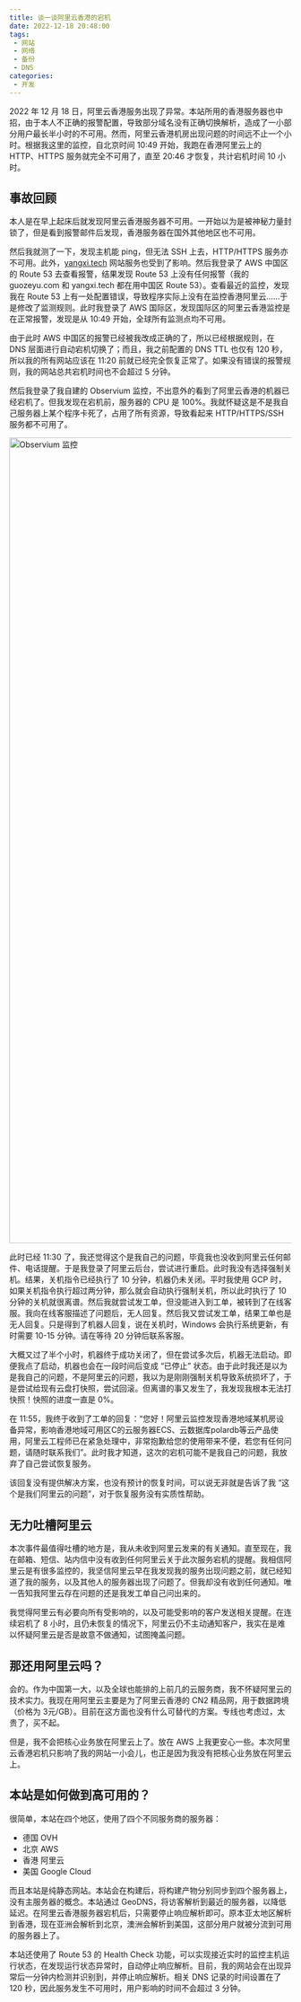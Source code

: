 ```yaml
---
title: 谈一谈阿里云香港的宕机
date: 2022-12-18 20:48:00
tags: 
 - 网站
 - 网络
 - 备份
 - DNS
categories:
 - 开发
---
```


2022 年 12 月 18 日，阿里云香港服务出现了异常。本站所用的香港服务器也中招，由于本人不正确的报警配置，导致部分域名没有正确切换解析，造成了一小部分用户最长半小时的不可用。然而，阿里云香港机房出现问题的时间远不止一个小时。根据我这里的监控，自北京时间 10:49 开始，我跑在香港阿里云上的 HTTP、HTTPS 服务就完全不可用了，直至 20:46 才恢复，共计宕机时间 10 小时。

## 事故回顾

本人是在早上起床后就发现阿里云香港服务器不可用。一开始以为是被神秘力量封锁了，但是看到报警邮件后发现，香港服务器在国外其他地区也不可用。

然后我就测了一下，发现主机能 ping，但无法 SSH 上去，HTTP/HTTPS 服务亦不可用。此外，[yangxi.tech](https://www.yangxi.tech) 网站服务也受到了影响。然后我登录了 AWS 中国区的 Route 53 去查看报警，结果发现 Route 53 上没有任何报警（我的 guozeyu.com 和 yangxi.tech 都在用中国区 Route 53）。查看最近的监控，发现我在 Route 53 上有一处配置错误，导致程序实际上没有在监控香港阿里云……于是修改了监测规则。此时我登录了 AWS 国际区，发现国际区的阿里云香港监控是在正常报警，发现是从 10:49 开始，全球所有监测点均不可用。

由于此时 AWS 中国区的报警已经被我改成正确的了，所以已经根据规则，在 DNS 层面进行自动宕机切换了；而且，我之前配置的 DNS TTL 也仅有 120 秒，所以我的所有网站应该在 11:20 前就已经完全恢复正常了。如果没有错误的报警规则，我的网站总共宕机时间也不会超过 5 分钟。

然后我登录了我自建的 Observium 监控，不出意外的看到了阿里云香港的机器已经宕机了。但我发现在宕机前，服务器的 CPU 是 100%。我就怀疑这是不是我自己服务器上某个程序卡死了，占用了所有资源，导致看起来 HTTP/HTTPS/SSH 服务都不可用了。

<img src="https://cdn.tlo.xyz/6T-behmofKYLsxlrK0l_MQ/7af5229b-3ff0-4aaa-ed95-b05836636c01/extra" alt="Observium 监控" width="1946" height="1436"/>

此时已经 11:30 了，我还觉得这个是我自己的问题，毕竟我也没收到阿里云任何邮件、电话提醒。于是我登录了阿里云后台，尝试进行重启。此时我没有选择强制关机。结果，关机指令已经执行了 10 分钟，机器仍未关闭。平时我使用 GCP 时，如果关机指令执行超过两分钟，那么就会自动执行强制关机，所以此时执行了 10 分钟的关机就很离谱。然后我就尝试发工单，但没能进入到工单，被转到了在线客服。我向在线客服描述了问题后，无人回复。然后我又尝试发工单，结果工单也是无人回复。只是得到了机器人回复，说在关机时，Windows 会执行系统更新，有时需要 10-15 分钟。请在等待 20 分钟后联系客服。

大概又过了半个小时，机器终于成功关闭了，但在尝试多次后，机器无法启动。即便我点了启动，机器也会在一段时间后变成 “已停止” 状态。由于此时我还是以为是我自己的问题，不是阿里云的问题，我以为是刚刚强制关机导致系统损坏了，于是尝试给现有云盘打快照，尝试回滚。但离谱的事又发生了，我发现我根本无法打快照！快照的进度一直是 0%。

在 11:55，我终于收到了工单的回复：“您好！阿里云监控发现香港地域某机房设备异常，影响香港地域可用区C的云服务器ECS、云数据库polardb等云产品使用，阿里云工程师已在紧急处理中，非常抱歉给您的使用带来不便，若您有任何问题，请随时联系我们”。此时我才知道，这次的宕机可能不是我自己的问题，我放弃了自己尝试恢复服务。

该回复没有提供解决方案，也没有预计的恢复时间，可以说无非就是告诉了我 “这个是我们阿里云的问题”，对于恢复服务没有实质性帮助。

## 无力吐槽阿里云

本次事件最值得吐槽的地方是，我从未收到阿里云发来的有关通知。直至现在，我在邮箱、短信、站内信中没有收到任何阿里云关于此次服务宕机的提醒。我相信阿里云是有很多监控的，我坚信阿里云早在我发现我的服务出现问题之前，就已经知道了我的服务，以及其他人的服务器出现了问题了。但我却没有收到任何通知。唯一告知我阿里云存在问题的还是我发工单自己问出来的。

我觉得阿里云有必要向所有受影响的，以及可能受影响的客户发送相关提醒。在连续宕机了 8 小时，且仍未恢复的情况下，阿里云仍不主动通知客户，我实在是难以怀疑阿里云是否是故意不做通知，试图掩盖问题。

## 那还用阿里云吗？

会的。作为中国第一大，以及全球也能排的上前几的云服务商，我不怀疑阿里云的技术实力。我现在用阿里云主要是为了阿里云香港的 CN2 精品网，用于数据跨境（价格为 3元/GB）。目前在这方面也没有什么可替代的方案。专线也考虑过，太贵了，买不起。

但是，我不会把核心业务放在阿里云上了。放在 AWS 上我更安心一些。本次阿里云香港宕机只影响了我的网站一小会儿，也正是因为我没有把核心业务放在阿里云上。

## 本站是如何做到高可用的？

很简单，本站在四个地区，使用了四个不同服务商的服务器：

+ 德国 OVH
+ 北京 AWS
+ 香港 阿里云
+ 美国 Google Cloud

而且本站是纯静态网站。本站会在构建后，将构建产物分别同步到四个服务器上，没有主服务器的概念。本站通过 GeoDNS，将访客解析到最近的服务器，以降低延迟。在阿里云香港服务器宕机后，只需要停止响应解析即可。原本亚太地区解析到香港，现在亚洲会解析到北京，澳洲会解析到美国，这部分用户就被分流到可用的服务器上了。

本站还使用了 Route 53 的 Health Check 功能，可以实现接近实时的监控主机运行状态，在发现运行状态异常时，自动停止响应解析。目前，我的网站会在出现异常后一分钟内检测并识别到，并停止响应解析。相关 DNS 记录的时间设置在了 120 秒，因此服务发生不可用时，用户影响的时间不会超过 3 分钟。
